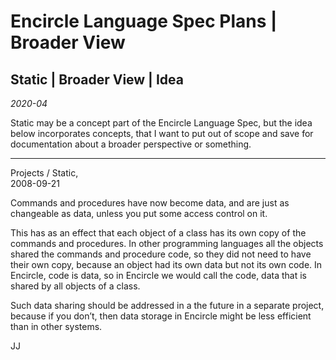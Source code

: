Encircle Language Spec Plans | Broader View
===========================================

Static | Broader View | Idea
----------------------------

*2020-04*

Static may be a concept part of the Encircle Language Spec, but the idea below incorporates concepts, that I want to put out of scope and save for documentation about a broader perspective or something.

-----

Projects / Static,  
2008-09-21

Commands and procedures have now become data, and are just as changeable as data, unless you put some access control on it.

This has as an effect that each object of a class has its own copy of the commands and procedures. In other programming languages all the objects shared the commands and procedure code, so they did not need to have their own copy, because an object had its own data but not its own code. In Encircle, code is data, so in Encircle we would call the code, data that is shared by all objects of a class.

Such data sharing should be addressed in a the future in a separate project, because if you don’t, then data storage in Encircle might be less efficient than in other systems.

JJ